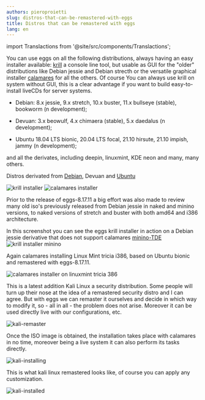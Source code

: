```yaml
---
authors: pieroproietti
slug: distros-that-can-be-remastered-with-eggs
title: Distros that can be remastered with eggs
lang: en
---
```

import Translactions from '@site/src/components/Translactions';

<Translactions />

You can use eggs on all the following distributions, always having an easy installer available: [krill](https://penguins-eggs.net/2021/05/08/krill/) a console line tool, but usable as GUI for the "older" distributions like Debian jessie and Debian strecth or the versatile graphical installer [calamares](https://calamares.io/) for all the others. Of course You can always use krill on system without GUI, this is a clear advantage if you want to build easy-to-install liveCDs for server systems.

* Debian: 8.x jessie, 9.x stretch, 10.x buster, 11.x bullseye (stable), bookworm (n development);

* Devuan: 3.x beowulf, 4.x chimaera (stable), 5.x daedalus (n development);

* Ubuntu 18.04 LTS bionic, 20.04 LTS focal, 21.10 hirsute, 21.10 impish, jammy (n development);

and all the derivates, including deepin, linuxmint, KDE neon and many, many others.

Distros derivated from [Debian](https://distrowatch.com/search.php?basedon=Debian#simple), Devuan and [Ubuntu](https://distrowatch.com/search.php?ostype=All&category=All&origin=All&basedon=Ubuntu+%28LTS%29&notbasedon=None&desktop=All&architecture=All&package=All&rolling=All&isosize=All&netinstall=All&language=All&defaultinit=All&status=Active#simple)

![krill installer](/images/krill-installation.png)
![calamares installer](/images/bookworm.jpg)

Prior to the release of eggs-8.17.11 a big effort was also made to review many old iso's previously released from Debian jessie in naked and minino versions, to naked versions of stretch and buster with both amd64 and i386 architecture.

In this screenshot you can see the eggs krill installer in action on a Debian jessie derivative that does not support calamares [minino-TDE](
https://github.com/aosucas499/minino-TDE)
![krill installer minino](/images/minino.png)

Again calamares installing Linux Mint tricia i386, based on Ubuntu bionic and remastered with eggs-8.17.11.

![calamares installer on linuxmint tricia 386](/images/tricia-2021-10-03.png)

This is a latest addition Kali Linux a security distribution. Some people will turn up their nose at the idea of a remastered security distro and I can agree. But with eggs we can remaster it ourselves and decide in which way to modify it, so - all in all - the problem does not arise. Moreover it can be used directly live with our configurations, etc.

![kali-remaster](/images/kali-remastering.png)

Once the ISO image is obtained, the installation takes place with calamares in no time, moreover being a live system it can also perform its tasks directly.

![kali-installing](/images/kali-installing.png)

This is what kali linux remastered looks like, of course you can apply any customization.

![kali-installed](/images/kali-installed.png)
